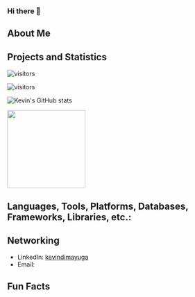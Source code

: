 ### Hi there 👋

<!--
**kevindimayuga/kevindimayuga** is a ✨ _special_ ✨ repository because its `README.md` (this file) appears on your GitHub profile.

Here are some ideas to get you started:

- 🔭 I’m currently working on ...
- 🌱 I’m currently learning ...
- 👯 I’m looking to collaborate on ...
- 🤔 I’m looking for help with ...
- 💬 Ask me about ...
- 📫 How to reach me: ...
- 😄 Pronouns: ...
- ⚡ Fun fact: ...
-->

## About Me

## Projects and Statistics

![visitors](https://visitor-badge.glitch.me/badge?page_id=${kevindimayuga}.${kevindimayuga})

![visitors](https://visitor-badge.glitch.me/badge?page_id=kevindimayuga.visitor-badge)

![Kevin's GitHub stats](https://github-readme-stats.vercel.app/api?username=kevindimayuga&count_private=true&show_icons=true&theme=dark)

<img height="180em" src="https://github-readme-stats.vercel.app/api?username=kevindimayuga&show_icons=true&hide_border=true&&count_private=true&include_all_commits=true" />

## Languages, Tools, Platforms, Databases, Frameworks, Libraries, etc.:

## Networking

- LinkedIn: [kevindimayuga](https://www.linkedin.com/in/kevindimayuga/)
- Email: 

## Fun Facts